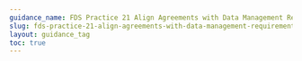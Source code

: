 ```yaml
---
guidance_name: FDS Practice 21 Align Agreements with Data Management Requirements
slug: fds-practice-21-align-agreements-with-data-management-requirements
layout: guidance_tag
toc: true
---
```


